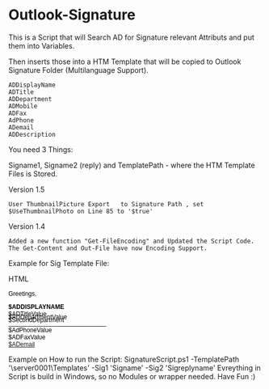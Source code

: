 # Outlook-Signature
This is a Script that will Search AD for Signature relevant Attributs and put them into Variables.

Then inserts those into a HTM Template that will be copied to Outlook Signature Folder (Multilanguage Support).

    ADDisplayName
    ADTitle
    ADDepartment
    ADMobile
    ADFax
    AdPhone
    ADemail
    ADDescription 

You need 3 Things:

Signame1, Signame2 (reply) and TemplatePath - where the HTM Template Files is Stored.

 

Version 1.5

    User ThumbnailPicture Export   to Signature Path , set $UseThumbnailPhoto on Line 85 to '$true' 

 

Version 1.4

    Added a new function "Get-FileEncoding" and Updated the Script Code.
    The Get-Content and Out-File have now Encoding Support. 

 

Example for Sig Template File:
 
HTML

<!DOCTYPE html PUBLIC "-//W3C//DTD XHTML 1.0 Transitional//EN" "http://www.w3.org/TR/xhtml1/DTD/xhtml1-transitional.dtd"> 
<html xmlns="http://www.w3.org/1999/xhtml"> 
<head> 
<meta http-equiv="content-type" content="text/html; charset=Windows-1250" /> 
</head> 
<body> 
<div style="margin: 0px; padding: 0px; font-size: 9pt; font-family: Arial; color: black;"> 
    <p style="margin: 0px; margin-bottom: 12px;">Greetings,</p> 
    <p style="margin: 0px; text-transform: uppercase; font-weight: bold;">$ADDisplayName</p> 
    <p style="margin: 0px; margin-bottom: -8px;">$ADTitleValue</p> 
    <p style="margin: 0px; margin-bottom: -8px;">$ADDepartmentValue</p> 
    <p style="margin: 0px; margin-bottom: -8px;">$SecondDepartment</p> 
    <p style="margin: 0px;">_____________________________</p> 
    <p style="margin: 0px;">$AdPhoneValue</p> 
    <p style="margin: 0px;">$ADFaxValue</p> 
    <p style="margin: 0px;"><a href="mailto:$ADemail">$ADemail</a></p> 
    </p> 
</div> 
</body> 
</html>

Example on How to run the Script:
SignatureScript.ps1 -TemplatePath '\\server0001\Templates\' -Sig1 'Signame' -Sig2 'Sigreplyname'
Evreything in Script is build in Windows, so no Modules or wrapper needed.
Have Fun :)
